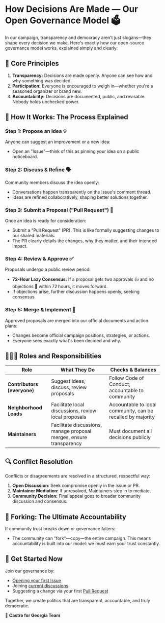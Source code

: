# How Decisions Are Made — Our Open Governance Model 🗳️

In our campaign, transparency and democracy aren't just slogans—they shape every decision we make. Here's exactly how our open-source governance model works, explained simply and clearly:

## 🌱 Core Principles

1. **Transparency:** Decisions are made openly. Anyone can see how and why something was decided.
2. **Participation:** Everyone is encouraged to weigh in—whether you're a seasoned organizer or brand new.
3. **Accountability:** Decisions are documented, public, and revisable. Nobody holds unchecked power.

## 📌 How It Works: The Process Explained

### Step 1: Propose an Idea 💡

Anyone can suggest an improvement or a new idea:

* Open an "Issue"—think of this as pinning your idea on a public noticeboard.

### Step 2: Discuss & Refine 🗣️

Community members discuss the idea openly:

* Conversations happen transparently on the Issue's comment thread.
* Ideas are refined collaboratively, shaping better solutions together.

### Step 3: Submit a Proposal ("Pull Request") 📑

Once an idea is ready for consideration:

* Submit a "Pull Request" (PR). This is like formally suggesting changes to our shared materials.
* The PR clearly details the changes, why they matter, and their intended impact.

### Step 4: Review & Approve ✅

Proposals undergo a public review period:

* **72-Hour Lazy Consensus:** If a proposal gets two approvals 👍 and no objections 🚫 within 72 hours, it moves forward.
* If objections arise, further discussion happens openly, seeking consensus.

### Step 5: Merge & Implement 🎯

Approved proposals are merged into our official documents and action plans:

* Changes become official campaign positions, strategies, or actions.
* Everyone sees exactly what's been decided and why.

## 🧑‍🤝‍🧑 Roles and Responsibilities

| Role                        | What They Do                                                        | Checks & Balances                                           |
| --------------------------- | ------------------------------------------------------------------- | ----------------------------------------------------------- |
| **Contributors (everyone)** | Suggest ideas, discuss, review proposals                            | Follow Code of Conduct, accountable to community            |
| **Neighborhood Leads**      | Facilitate local discussions, review local proposals                | Accountable to local community, can be recalled by majority |
| **Maintainers**             | Facilitate discussions, manage proposal merges, ensure transparency | Must document all decisions publicly                        |

## 🔍 Conflict Resolution

Conflicts or disagreements are resolved in a structured, respectful way:

1. **Open Discussion:** Seek compromise openly in the Issue or PR.
2. **Maintainer Mediation:** If unresolved, Maintainers step in to mediate.
3. **Community Decision:** Final appeal goes to broader community discussion and consensus.

## 🔄 Forking: The Ultimate Accountability

If community trust breaks down or governance falters:

* The community can "fork"—copy—the entire campaign. This means accountability is built into our model: we must earn your trust constantly.

## 🚀 Get Started Now

Join our governance by:

* [Opening your first Issue](../get-involved/first-issue-walkthrough.md)
* Joining [current discussions](../../discussions)
* Suggesting a change via your first [Pull Request](../get-involved/quick-start-guide.md)

Together, we create politics that are transparent, accountable, and truly democratic.

🌱 **Castro for Georgia Team**
